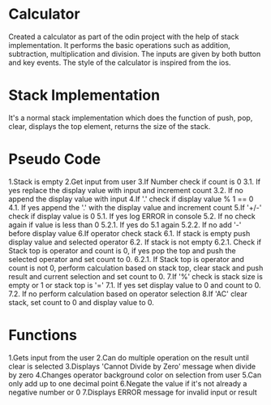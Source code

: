 # Calculator

Created a calculator as part of the odin project with the help of stack implementation. It performs the basic operations such as addition, subtraction, multiplication and division. The inputs are given by both button and key events. The style of the calculator is inspired from the ios.

# Stack Implementation

It's a normal stack implementation which does the function of push, pop, clear, displays the top element, returns the size of the stack.

# Pseudo Code

1.Stack is empty
2.Get input from user 
3.If Number check if count is 0
    3.1. If yes replace the display value with input and increment count
    3.2. If no append the display value with input
4.If '.' check if display value % 1 == 0 
    4.1. If yes append the '.' with the display value and increment count
5.If '+/-' check if display value is 0
    5.1. If yes log ERROR in console
    5.2. If no check again if value is less than 0 
        5.2.1. If yes do 5.1 again
        5.2.2. If no add '-' before display value
6.If operator check stack
    6.1. If stack is empty push display value and selected operator
    6.2. If stack is not empty
        6.2.1. Check if Stack top is operator and count is 0, if yes pop the top and push the selected operator and set count to 0.
        6.2.1. If Stack top is operator and count is not 0, perform calculation based on stack top, clear stack and push result and current selection and set count to 0.
7.If '%' check is stack size is empty or 1 or stack top is '='
    7.1. If yes set display value to 0 and count to 0.
    7.2. If no perform calculation based on operator selection
8.If 'AC' clear stack, set count to 0 and display value to 0.

# Functions

1.Gets input from the user
2.Can do multiple operation on the result until clear is selected
3.Displays 'Cannot Divide by Zero' message when divide by zero
4.Changes operator background color on selection from user
5.Can only add up to one decimal point
6.Negate the value if it's not already a negative number or 0
7.Displays ERROR message for invalid input or result
